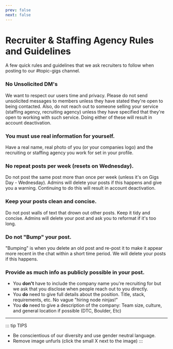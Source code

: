 ```yaml
---
prev: false
next: false
---
```


# Recruiter & Staffing Agency Rules and Guidelines

A few quick rules and guidelines that we ask recruiters to follow when posting to our #topic-gigs channel.

### No Unsolicited DM's

We want to respect our users time and privacy. Please do not send unsolicited messages to members unless they have stated they're open to being contacted. Also, do not reach out to someone selling your service (staffing agency, recruiting agency) unless they have specified that they're open to working with such service. Doing either of these will result in account deactivation.

### You must use real information for yourself.

Have a real name, real photo of you (or your companies logo) and the recruiting or staffing agency you work for set in your profile.

### No repeat posts per week (resets on Wednesday).

Do not post the same post more than once per week (unless it's on Gigs Day - Wednesday). Admins will delete your posts if this happens and give you a warning. Continuing to do this will result in account deactivation.

### Keep your posts clean and concise.

Do not post walls of text that drown out other posts. Keep it tidy and concise. Admins will delete your post and ask you to reformat if it's too long.

### Do not "Bump" your post.

"Bumping" is when you delete an old post and re-post it to make it appear more recent in the chat within a short time period. We will delete your posts if this happens.

### Provide as much info as publicly possible in your post.

- You **don't** have to include the company name you're recruiting for but we ask that you disclose when people reach out to you directly.
- You **do** need to give full details about the position. Title, stack, requirements, etc. No vague "hiring node ninjas!”
- You **do** need to give a description of the company: Team size, culture, and general location if possible (DTC, Boulder, Etc)

---

::: tip TIPS

- Be conscientious of our diversity and use gender neutral language.
- Remove image unfurls (click the small X next to the image)
  :::
